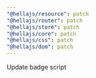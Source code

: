 ```yaml
---
"@hellajs/resource": patch
"@hellajs/router": patch
"@hellajs/store": patch
"@hellajs/core": patch
"@hellajs/css": patch
"@hellajs/dom": patch
---
```


Update badge script
